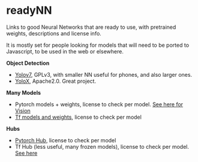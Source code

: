 # readyNN
Links to good Neural Networks that are ready to use, with pretrained weights, descriptions and license info. 

It is mostly set for people looking for models that will need to be ported to Javascript, to be used in the web or elsewhere.

**Object Detection**
* [Yolov7](https://github.com/WongKinYiu/yolov7), GPLv3, with smaller NN useful for phones, and also larger ones.  
* [YoloX](https://github.com/Megvii-BaseDetection/YOLOX), Apache2.0. Great project.  

**Many Models**
* Pytorch models + weights, license to check per model. [See here for Vision](https://pytorch.org/vision/stable/index.html)
* [Tf models and weights](https://www.tensorflow.org/api_docs/python/tf/keras/applications), license to check per model

**Hubs**
* [Pytorch Hub,](https://pytorch.org/hub/)  license to check per model
* Tf Hub (less useful, many frozen models), license to check per model. [See here](https://tfhub.dev/)

